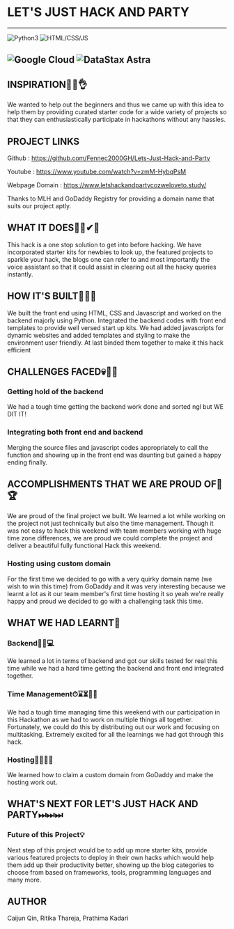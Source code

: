 # LET'S JUST HACK AND PARTY
----------------------------------------------------------------------------------------------------
![Python3](https://img.shields.io/badge/language-python3-yellow?style=plastic&logo=appveyor)
![HTML/CSS/JS](https://img.shields.io/badge/language-HTML/CSS/JS-orange)

![Google Cloud](https://img.shields.io/badge/platform-Google%20Cloud-skyblue?style=for-the-badge&logo=appveyor)
![DataStax Astra](https://img.shields.io/badge/database-DataStax%20Astra-darkblue?style=for-the-badge&logo=appveyor)
----------------------------------------------------------------------------------------------------

## INSPIRATION🌸✨👌

We wanted to help out the beginners and thus we came up with this idea to help them by providing curated starter code for a wide variety of projects so that they can enthusiastically participate in hackathons without any hassles.

## PROJECT LINKS

Github : https://github.com/Fennec2000GH/Lets-Just-Hack-and-Party

Youtube : https://www.youtube.com/watch?v=zmM-HybqPsM

Webpage Domain : https://www.letshackandpartycozweloveto.study/

Thanks to MLH and GoDaddy Registry for providing a domain name that suits our project aptly.

## WHAT IT DOES👨‍💻✔📜

This hack is a one stop solution to get into before hacking. We have incorporated starter kits for newbies to look up, the featured projects to sparkle your hack, the blogs one can refer to and most importantly the voice assistant so that it could assist in clearing out all the hacky queries instantly.

## HOW IT'S BUILT🔧🔨🧰

We built the front end using HTML, CSS and Javascript and worked on the backend majorly using Python. Integrated the backend codes with front end templates to provide well versed start up kits. We had added javascripts for dynamic websites and added templates and styling to make the environment user friendly. At last binded them together to make it this hack efficient

## CHALLENGES FACED💀🏃‍♂️

### Getting hold of the backend
We had a tough time getting the backend work done and sorted ngl but WE DIT IT!
### Integrating both front end and backend
Merging the source files and javascript codes appropriately to call the function and showing up in the front end was daunting but gained a happy ending finally.

## ACCOMPLISHMENTS THAT WE ARE PROUD OF🏅🏆

We are proud of the final project we built. We learned a lot while working on the project not just technically but also the time management. Though it was not easy to hack this weekend with team members working with huge time zone differences, we are proud we could complete the project and deliver a beautiful fully functional Hack this weekend.
### Hosting using custom domain
For the first time we decided to go with a very quirky domain name (we wish to win this time) from GoDaddy and it was very interesting because we learnt a lot as it our team member's first time hosting it so yeah we're really happy and proud we decided to go with a challenging task this time.

## WHAT WE HAD LEARNT🧠

### Backend🙇‍♂️💻
We learned a lot in terms of backend and got our skills tested for real this time while we had a hard time getting the backend and front end integrated together. 
### Time Management⏱⌛⏳🏃‍♂️
We had a tough time managing time this weekend with our participation in this Hackathon as we had to work on multiple things all together. Fortunately, we could do this by distributing out our work and focusing on multitasking.  Extremely excited for all the learnings we had got through this hack.
### Hosting👩‍🏫👩‍💻
We learned how to claim a custom domain from GoDaddy and make the hosting work out.

## WHAT'S NEXT FOR LET'S JUST HACK AND PARTY⏭⏭⏭

### Future of this Project💡
Next step of this project would be to add up more starter kits, provide various featured projects to deploy in their own hacks which would help them add up their productivity better, showing up the blog categories to choose from based on frameworks, tools, programming languages and many more.

## AUTHOR 

Caijun Qin, Ritika Thareja, Prathima Kadari
